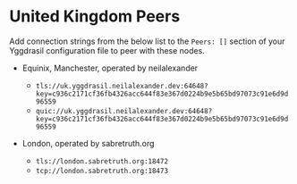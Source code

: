 # United Kingdom Peers

Add connection strings from the below list to the `Peers: []` section of your
Yggdrasil configuration file to peer with these nodes.

* Equinix, Manchester, operated by neilalexander
  * `tls://uk.yggdrasil.neilalexander.dev:64648?key=c936c2171cf36fb4326acc644f83e367d0224b9e5b65bd97073c91e6d9d96559`
  * `quic://uk.yggdrasil.neilalexander.dev:64648?key=c936c2171cf36fb4326acc644f83e367d0224b9e5b65bd97073c91e6d9d96559`

* London, operated by sabretruth.org
  * `tls://london.sabretruth.org:18472`
  * `tcp://london.sabretruth.org:18473`
